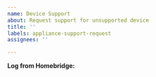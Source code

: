 ```yaml
---
name: Device Support
about: Request support for unsupported device
title: ''
labels: appliance-support-request
assignees: ''

---
```


<!-- You must use the issue template below when submitting a support request -->

**Log from Homebridge:**
<!-- A clear and concise description of what problem you are trying to solve. -->

<!-- Click the "Preview" tab before you submit to ensure the formatting is correct. -->
